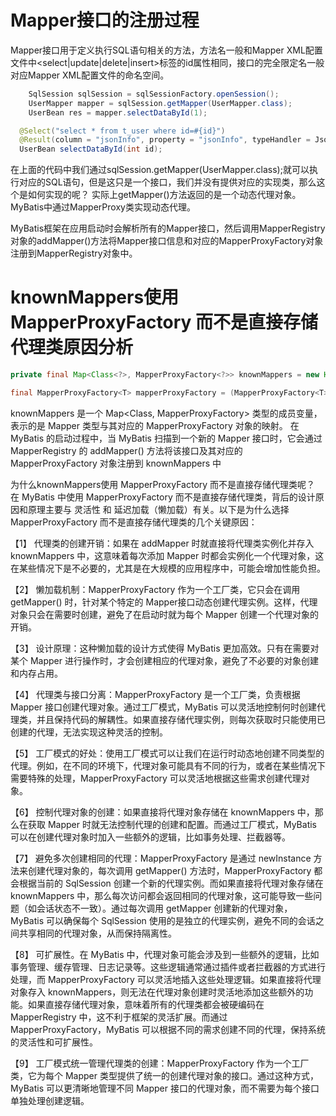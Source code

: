 # Mapper接口的注册过程
Mapper接口用于定义执行SQL语句相关的方法，方法名一般和Mapper XML配置文件中<select|update|delete|insert>标签的id属性相同，接口的完全限定名一般对应Mapper XML配置文件的命名空间。

```java
    SqlSession sqlSession = sqlSessionFactory.openSession();
    UserMapper mapper = sqlSession.getMapper(UserMapper.class);
    UserBean res = mapper.selectDataById(1);
```

```java
  @Select("select * from t_user where id=#{id}")
  @Result(column = "jsonInfo", property = "jsonInfo", typeHandler = JsonTypeHandler.class)
  UserBean selectDataById(int id);
```
在上面的代码中我们通过sqlSession.getMapper(UserMapper.class);就可以执行对应的SQL语句，但是这只是一个接口，我们并没有提供对应的实现类，那么这个是如何实现的呢？
实际上getMapper()方法返回的是一个动态代理对象。MyBatis中通过MapperProxy类实现动态代理。

MyBatis框架在应用启动时会解析所有的Mapper接口，然后调用MapperRegistry对象的addMapper()方法将Mapper接口信息和对应的MapperProxyFactory对象注册到MapperRegistry对象中。

# knownMappers使用 MapperProxyFactory 而不是直接存储代理类原因分析

```java
private final Map<Class<?>, MapperProxyFactory<?>> knownMappers = new HashMap<>();

final MapperProxyFactory<T> mapperProxyFactory = (MapperProxyFactory<T>) knownMappers.get(type);
```
knownMappers 是一个 Map<Class<?>, MapperProxyFactory<?>> 类型的成员变量，表示的是 Mapper 类型与其对应的 MapperProxyFactory 对象的映射。
在 MyBatis 的启动过程中，当 MyBatis 扫描到一个新的 Mapper 接口时，它会通过 MapperRegistry 的 addMapper() 方法将该接口及其对应的 MapperProxyFactory 对象注册到 knownMappers 中

为什么knownMappers使用 MapperProxyFactory 而不是直接存储代理类呢？
在 MyBatis 中使用 MapperProxyFactory 而不是直接存储代理类，背后的设计原因和原理主要与 灵活性 和 延迟加载（懒加载）有关。以下是为什么选择 MapperProxyFactory 而不是直接存储代理类的几个关键原因：

【1】 代理类的创建开销：如果在 addMapper 时就直接将代理类实例化并存入 knownMappers 中，这意味着每次添加 Mapper 时都会实例化一个代理对象，这在某些情况下是不必要的，尤其是在大规模的应用程序中，可能会增加性能负担。

【2】 懒加载机制：MapperProxyFactory 作为一个工厂类，它只会在调用 getMapper() 时，针对某个特定的 Mapper接口动态创建代理实例。这样，代理对象只会在需要时创建，避免了在启动时就为每个 Mapper 创建一个代理对象的开销。

【3】 设计原理：这种懒加载的设计方式使得 MyBatis 更加高效。只有在需要对某个 Mapper 进行操作时，才会创建相应的代理对象，避免了不必要的对象创建和内存占用。

【4】 代理类与接口分离：MapperProxyFactory 是一个工厂类，负责根据 Mapper 接口创建代理对象。通过工厂模式，MyBatis 可以灵活地控制何时创建代理类，并且保持代码的解耦性。如果直接存储代理实例，则每次获取时只能使用已创建的代理，无法实现这种灵活的控制。

【5】 工厂模式的好处：使用工厂模式可以让我们在运行时动态地创建不同类型的代理。例如，在不同的环境下，代理对象可能具有不同的行为，或者在某些情况下需要特殊的处理，MapperProxyFactory 可以灵活地根据这些需求创建代理对象。

【6】 控制代理对象的创建：如果直接将代理对象存储在 knownMappers 中，那么在获取 Mapper 时就无法控制代理的创建和配置。而通过工厂模式，MyBatis 可以在创建代理对象时加入一些额外的逻辑，比如事务处理、拦截器等。

【7】 避免多次创建相同的代理：MapperProxyFactory 是通过 newInstance 方法来创建代理对象的，每次调用 getMapper() 方法时，MapperProxyFactory 都会根据当前的 SqlSession 创建一个新的代理实例。而如果直接将代理对象存储在 knownMappers 中，那么每次访问都会返回相同的代理对象，这可能导致一些问题（如会话状态不一致）。通过每次调用 getMapper 创建新的代理对象，MyBatis 可以确保每个 SqlSession 使用的是独立的代理实例，避免不同的会话之间共享相同的代理对象，从而保持隔离性。

【8】 可扩展性。在 MyBatis 中，代理对象可能会涉及到一些额外的逻辑，比如事务管理、缓存管理、日志记录等。这些逻辑通常通过插件或者拦截器的方式进行处理，而 MapperProxyFactory 可以灵活地插入这些处理逻辑。如果直接将代理对象存入 knownMappers，则无法在代理对象创建时灵活地添加这些额外的功能。如果直接存储代理对象，意味着所有的代理类都会被硬编码在 MapperRegistry 中，这不利于框架的灵活扩展。而通过 MapperProxyFactory，MyBatis 可以根据不同的需求创建不同的代理，保持系统的灵活性和可扩展性。

【9】 工厂模式统一管理代理类的创建：MapperProxyFactory 作为一个工厂类，它为每个 Mapper 类型提供了统一的创建代理对象的接口。通过这种方式，MyBatis 可以更清晰地管理不同 Mapper 接口的代理对象，而不需要为每个接口单独处理创建逻辑。